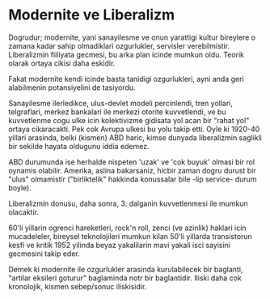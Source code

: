 # Modernite ve Liberalizm

Dogrudur; modernite, yani sanayilesme ve onun yarattigi kultur bireylere o zamana kadar sahip olmadiklari ozgurlukler, servisler verebilmistir. Liberalizmin fiiliyata gecmesi, bu arka plan icinde mumkun oldu. Teorik olarak ortaya cikisi daha eskidir.

Fakat modernite kendi icinde basta tanidigi ozgurlukleri, ayni anda geri alabilmenin potansiyelini de tasiyordu.

Sanayilesme ilerledikce, ulus-devlet modeli percinlendi, tren yollari, telgraflari, merkez bankalari ile merkezi otorite kuvvetlendi, ve bu kuvvetlenme cogu ulke icin kolektivizme gidisata yol acan bir "rahat yol" ortaya cikaracakti. Pek cok Avrupa ulkesi bu yolu takip etti. Oyle ki 1920-40 yillari arasinda, belki (kismen) ABD haric, kimse dunyada liberalizmin saglikli bir sekilde hayata oldugunu iddia edemez.

ABD durumunda ise herhalde nispeten 'uzak' ve 'cok buyuk' olmasi bir rol oynamis olabilir. Amerika, aslina bakarsaniz, hicbir zaman dogru durust bir "ulus" olmamistir ("birliktelik" hakkinda konussalar bile -lip service- durum boyle).

Liberalizmin donusu, daha sonra, 3. dalganin kuvvetlenmesi ile mumkun olacaktir.

60'li yillarin ogrenci hareketleri, rock'n roll, zenci (ve azinlik) haklari icin mucadeleler, bireysel teknolojileri mumkun kilan 50'li yillarda transistorun kesfi ve kritik 1952 yilinda beyaz yakalilarin mavi yakali isci sayisini gecmesini takip eder.

Demek ki modernite ile ozgurlukler arasinda kurulabilecek bir baglanti, "artilar eksileri goturur" baglaminda notr bir baglantidir. Iliski daha cok kronolojik, kismen sebep/sonuc iliskisidir.
